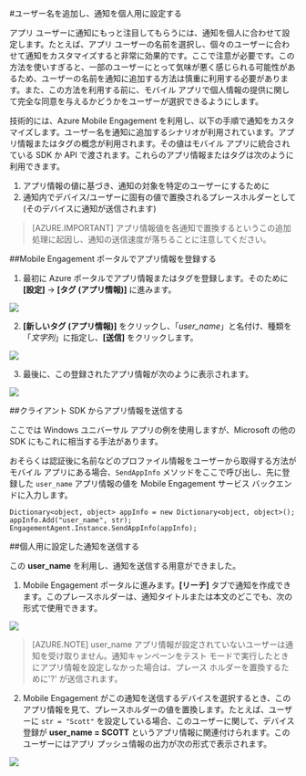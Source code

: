 <properties 
	pageTitle="Azure Mobile Engagement で個人用に設定された通知を送信する" 
	description="名前などのユーザー プロファイル情報を通知に含めることで個人用に設定した通知を送信する方法"		
	services="mobile-engagement" 
	documentationCenter="mobile" 
	authors="piyushjo" 
	manager="dwrede" 
	editor="" />

<tags 
	ms.service="mobile-engagement" 
	ms.workload="mobile" 
	ms.tgt_pltfrm="all" 
	ms.devlang="na" 
	ms.topic="article" 
	ms.date="08/19/2016" 
	ms.author="piyushjo" />

#ユーザー名を追加し、通知を個人用に設定する

アプリ ユーザーに通知にもっと注目してもらうには、通知を個人に合わせて設定します。たとえば、アプリ ユーザーの名前を選択し、個々のユーザーに合わせて通知をカスタマイズすると非常に効果的です。ここで注意が必要です。この方法を使いすぎると、一部のユーザーにとって気味が悪く感じられる可能性があるため、ユーザーの名前を通知に追加する方法は慎重に利用する必要があります。また、この方法を利用する前に、モバイル アプリで個人情報の提供に関して完全な同意を与えるかどうかをユーザーが選択できるようにします。

技術的には、Azure Mobile Engagement を利用し、以下の手順で通知をカスタマイズします。ユーザー名を通知に追加するシナリオが利用されています。アプリ情報またはタグの概念が利用されます。その値はモバイル アプリに統合されている SDK か API で渡されます。これらのアプリ情報またはタグは次のように利用できます。

1. アプリ情報の値に基づき、通知の対象を特定のユーザーにするために
2. 通知内でデバイス/ユーザーに固有の値で置換されるプレースホルダーとして (そのデバイスに通知が送信されます)

> [AZURE.IMPORTANT] アプリ情報値を各通知で置換するというこの追加処理に起因し、通知の送信速度が落ちることに注意してください。

##Mobile Engagement ポータルでアプリ情報を登録する

1) 最初に Azure ポータルでアプリ情報またはタグを登録します。そのために **[設定]** -> **[タグ (アプリ情報)]** に進みます。

![][1]

2) **[新しいタグ (アプリ情報)]** をクリックし、「*user\_name*」と名付け、種類を「*文字列*」に指定し、**[送信]** をクリックします。

![][2]

3) 最後に、この登録されたアプリ情報が次のように表示されます。

![][3]

##クライアント SDK からアプリ情報を送信する

ここでは Windows ユニバーサル アプリの例を使用しますが、Microsoft の他の SDK にもこれに相当する手法があります。

おそらくは認証後に名前などのプロファイル情報をユーザーから取得する方法がモバイル アプリにある場合、`SendAppInfo` メソッドをここで呼び出し、先に登録した `user_name` アプリ情報の値を Mobile Engagement サービス バックエンドに入力します。

    Dictionary<object, object> appInfo = new Dictionary<object, object>();
    appInfo.Add("user_name", str);
    EngagementAgent.Instance.SendAppInfo(appInfo); 

##個人用に設定した通知を送信する

この **user\_name** を利用し、通知を送信する用意ができました。

1) Mobile Engagement ポータルに進みます。**[リーチ]** タブで通知を作成できます。このプレースホルダーは、通知タイトルまたは本文のどこでも、次の形式で使用できます。

![][4]

> [AZURE.NOTE] user\_name アプリ情報が設定されていないユーザーは通知を受け取りません。通知キャンペーンをテスト モードで実行したときにアプリ情報を設定しなかった場合は、プレース ホルダーを置換するために'?' が送信されます。

2) Mobile Engagement がこの通知を送信するデバイスを選択するとき、このアプリ情報を見て、プレースホルダーの値を置換します。たとえば、ユーザーに `str = "Scott"` を設定している場合、このユーザーに関して、デバイス登録が **user\_name = SCOTT** というアプリ情報に関連付けられます。このユーザーにはアプリ プッシュ情報の出力が次の形式で表示されます。

![][5]

<!-- Images. -->
[1]: ./media/mobile-engagement-send-personalized-notifications/app-info.png
[2]: ./media/mobile-engagement-send-personalized-notifications/create-app-info.png
[3]: ./media/mobile-engagement-send-personalized-notifications/app-info-user-name.png
[4]: ./media/mobile-engagement-send-personalized-notifications/personal-notification.png
[5]: ./media/mobile-engagement-send-personalized-notifications/notification.png

<!---HONumber=AcomDC_0824_2016-->